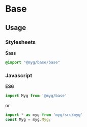 # Base

## Usage

### Stylesheets

**Sass**

```sass
@import "@myg/base/base"
```

### Javascript

**ES6**

```js
import Myg from '@myg/base'
```

or

```js
import * as myg from 'myg/src/myg'
const Myg = myg.Myg;
```
